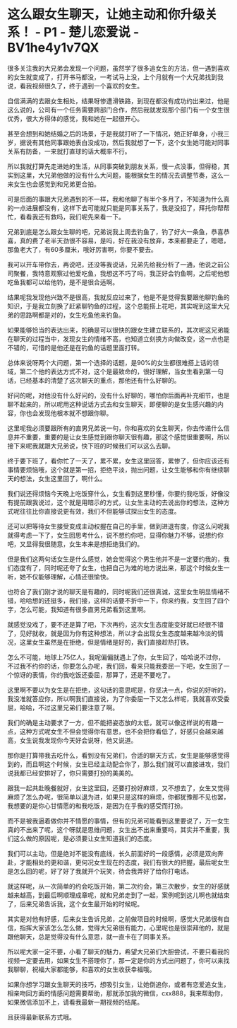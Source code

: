 # 这么跟女生聊天，让她主动和你升级关系！ - P1 - 楚儿恋爱说 - BV1he4y1v7QX

很多关注我的大兄弟会发现一个问题，虽然学了很多追女生的方法，但一遇到喜欢的女生就变成了，打开书马都没，一考试马上没，上个月就有一个大兄弟找到我说，看我视频很久了，终于遇到一个喜欢的女生。

自信满满的去跟女生相处，结果呀惨遭滑铁路，到现在都没有成功约出来过，他是这么说的，公司有一个任务需要跨部门合作，然后我就发现那个部门有一个女生很优秀，很大方得体的感觉，我和她在一起很开心。

甚至会想到和她结婚之后的场景，于是我就打听了一下情况，她正好单身，小我三岁，据说有其他同事跟她表白没成功，然后我就想了一下，这个女生她可能对同事关系有防备，一来就打直球的话大概率不行。

所以我就打算先走进她的生活，从同事突破到朋友关系，慢一点没事，但得稳，其实到这里，大兄弟他做的没有什么大问题，能根据女生的情况去调整节奏，这么一来女生也会感觉到和兄弟更合拍。

可是后面的事跟大兄弟遇到的不一样，我和他聊了有半个多月了，不知道为什么真的一点进展都没有，这样下去可能就只能是同事关系了，我是没招了，拜托你帮帮忙，看看我还有救吗，我们呢先来看一下。

兄弟到底是怎么跟女生聊的吧，兄弟说我上周去钓鱼了，钓了好大一条鱼，恭喜恭喜，真的费了老半天劲很不容易，是吗，好在我没有放弃，本来都要走了，嗯嗯，那鱼老大了，有60多厘米，哦好厉害啊，你要不要去。

我可以开车带你去，再说吧，还没等我说话，兄弟先给我分析了一通，他说之前公司聚餐，我特意观察过他爱吃鱼，我想这不巧了吗，我正好会钓鱼啊，之后呢他想吃鱼我都可以给他钓，是不是很合适啊。

结果呢我发现他兴致不是很高，我就反应过来了，他是不是觉得我要跟他聊钓鱼的知识，于是我立刻换了赶紧聊钓鱼的过程，这个总能搭上花吧，其实呢到这里大兄弟的思路啊都是对的，女生吃鱼他来钓鱼。

如果能够恰当的表达出来，的确是可以很快的跟女生建立联系的，其次呢这兄弟能在聊天的过程当中，发现女生的情绪不高，也知道立刻换方向做改变，这一点也是不错的，可惜的是他还是在钓鱼的话题里面打转。

总体来说呀两个大问题，第一个选择的话题，是90%的女生都很难搭上话的领域，第二个他的表达方式不对，这个是最致命的，很好理解，当女生看到第一句话，已经基本的清楚了这次聊天的重点，那他还有什么好聊的。

好问的呢，对他没有什么好问的，没有什么好聊的，哪怕你后面再补充细节，也是聊不起来的，所以呢用这种说话方式去和女生聊天，即便聊的是女生感兴趣的内容，你也会发现他根本就不想跟你聊。

这里呢我必须要跟所有的直男兄弟说一句，你和喜欢的女生聊天，你去传递什么信息并不重要，重要的是让女生感觉到跟你聊天很有趣，那这个感觉很重要啊，所以接下来呢我就跟大兄弟说，快下班的时候我们可以这么去聊。

终于要下班了，看你忙了一天了，累不累，女生这里回答，累惨了，但你应该还有事情要烦恼哦，这个就是第一招，拒绝平淡，抛出问题，让女生能够和你有继续聊天的想法，女生这里回了，啊什么。

我们说还得烦恼今天晚上吃饭穿什么，女生看到这里秒懂，你要约我吃饭，好像没有提前跟我说过，这个就是用暗示的方式，让女生主动的去说出你的想法，这种方式呢往往比你直接说更有效，我们不但能够试探出女生的态度。

还可以把等待女生接受变成主动权握在自己的手里，做到进退有度，你这么问呢我就得考虑一下了，女生回思考什么，说不想约你吧，显得你魅力不够，说想约你吧，又显得我很随意，女生本来是想拒绝我们的。

但是我们这两句话女生是什么感觉，她会觉得这个男生他并不是一定要约我的，我们态度有了，同时呢还夸了女生，也把自己为难的地方说出来，那这个时候女生一听，她不仅能够理解，心情还很愉快。

也符合了我们刚才说的聊天是有趣的，同时呢我们还很真诚，这里女生明显情绪不错，哈哈想的还挺多，我们接，这样的话要不折中一下，你来约我，女生回了四个字，怎么可能，我知道有很多直男兄弟看到这里啊。

就感觉没戏了，要不还是算了吧，下次再约，这次女生态度能变好就已经很不错了，见好就收，就是因为你有这种想法，所以才会出现女生态度越来越冷淡的情况，这里女生虽然是在拒绝，但是情绪是好的，我们直接趁热打铁。

怎么不可能，地球上75亿人，我呢偏偏就遇上了你，女生回了，哈哈说不过你，不过我不约你的话，你要怎么办呢，我们回，看来只能我委屈一下吧，女生回了一个惊讶的表情，你约我吃饭还委屈，那算了，还是不要吃了。

这里啊不要以为女生是在拒绝，这句话的意思呢是，你坚决一点，你说的好听的，我没准就答应你，所以啊我们直接说，为了你委屈一下又怎么样呢，我就喜欢受委屈，哈哈，不过这里兄弟们要注意了啊。

我们的确是主动要求了一方，但不能把姿态放的太低，就可以像这样说的有趣一点，这种方式呢女生不但会觉得你有意思，也不会把你看低了，好感只会越来越高，女生说我发现你今天好会说呀，他又说道。

那你是打算带我去吃什么，看到没有兄弟们，合适的聊天方式，女生是能够感觉得到的，而且啊这个时候，女生已经主动配合你了，那么我们就可以直接进攻，我们说我都已经安排好了，你只需要打扮的美美的。

跟我一起共赴晚餐就好，女生这里回，还要打扮好麻烦，又不想去了，女生又觉得麻烦了怎么办呢，很简单以退为进，如果只是这样的麻烦，你都犹豫那不见也罢，我想要的是你心甘情愿的和我吃饭，是因为在乎我的感受而打扮。

而不是被我逼着做你并不情愿的事情，但有的兄弟可能看到这里要说了，万一女生真的不出来了呢，这个呀就是思维问题，女生出不出来重要吗，其实并不重要，我们这么做的原因呢，是必须要让女生知道我们的态度。

我们可以主动，但是绝对不能没有底线，长久前面好的一段感情，必须是双向奔赴，才能相处的更和谐，更何况女生现在的态度，我们有很大的把握，最后呢女生是怎么回的呢，好了好了我就开个玩笑，待会我弄好了给你打电话。

就这样呢，从一次简单的约会吃饭开始，第二次约会，第三次散步，女生的好感就越来越高，到最后啊顺理成章呢，就和兄弟走到了一起，案例呢到这儿啊也就结束了，后来兄弟告诉我，这个女生最开始的时候呢。

其实是对他有好感，后来女生告诉兄弟，之前做项目的时候啊，感觉大兄弟很有自信，指挥大家该怎么怎么做，觉得大兄弟很有能力，心里呢也是很崇拜他的，就是跟他聊天，总是觉得没有什么意思，就一直卡在了同事关系。

所以呢大家一定不要，小看了聊天的魅力，希望大兄弟们大胆尝试，不要只看我的视频一定要去用，如果女生不搭理你了，那一定是你的方式出问题了，你可以来找我聊聊，祝福大家都能够，和喜欢的女生收获幸福哦。

如果你想学习跟女生聊天的技巧，想吸引女生，让她倒追你，或者有恋爱追女生，相亲吻回方面的情感问题需要帮助，那就添加我的微信，cxx888，我来帮助你，如果微信添加不上，请看我最新一期视频的结尾。

且获得最新联系方式哦。